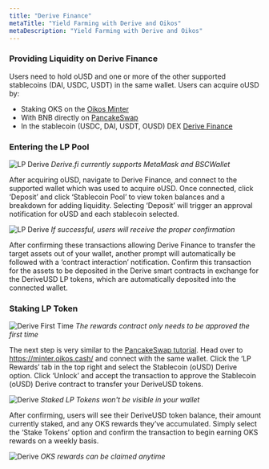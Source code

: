 ```yaml
---
title: "Derive Finance"
metaTitle: "Yield Farming with Derive and Oikos"
metaDescription: "Yield Farming with Derive and Oikos"
---
```

### Providing Liquidity on Derive Finance
Users need to hold oUSD and one or more of the other supported stablecoins (DAI, USDC, USDT) in the same wallet. Users can acquire oUSD by: 
- Staking OKS on the [Oikos Minter](https://minter.oikos.cash/)
- With BNB directly on [PancakeSwap](https://pancakeswap.com/)
- In the stablecoin (USDC, DAI, USDT, OUSD) DEX [Derive Finance](https://derive.fi/) 
### Entering the LP Pool
![LP Derive](minterLPDeriveAddLiquidity.gif)
*Derive.fi currently supports MetaMask and BSCWallet*

After acquiring oUSD, navigate to Derive Finance, and connect to the supported wallet which was used to acquire oUSD. Once connected, click ‘Deposit’ and click ‘Stablecoin Pool’ to view token balances and a breakdown for adding liquidity. Selecting ‘Deposit’ will trigger an approval notification for oUSD and each stablecoin selected.

![LP Derive](minterLPDeriveAddLiquidity2.gif)
*If successful, users will receive the proper confirmation*

After confirming these transactions allowing Derive Finance to transfer the target assets out of your wallet, another prompt will automatically be followed with a ‘contract interaction’ notification. Confirm this transaction for the assets to be deposited in the Derive smart contracts in exchange for the DeriveUSD LP tokens, which are automatically deposited into the connected wallet.
### Staking LP Token
![Derive First Time](minterLPDeriveFirstTime.gif)
*The rewards contract only needs to be approved the first time*

The next step is very similar to the [PancakeSwap tutorial](/liquidity/pancake). Head over to https://minter.oikos.cash/ and connect with the same wallet. Click the ‘LP Rewards’ tab in the top right and select the Stablecoin (oUSD) Derive option. Click ‘Unlock’ and accept the transaction to approve the Stablecoin (oUSD) Derive contract to transfer your DeriveUSD tokens.

![Derive ](minterLPDeriveStakeLPToken.gif)
*Staked LP Tokens won't be visible in your wallet*

After confirming, users will see their DeriveUSD token balance, their amount currently staked, and any OKS rewards they’ve accumulated. Simply select the ‘Stake Tokens’ option and confirm the transaction to begin earning OKS rewards on a weekly basis.

![Derive](minterLPDeriveStakeLPToken2.gif)
*OKS rewards can be claimed anytime*
